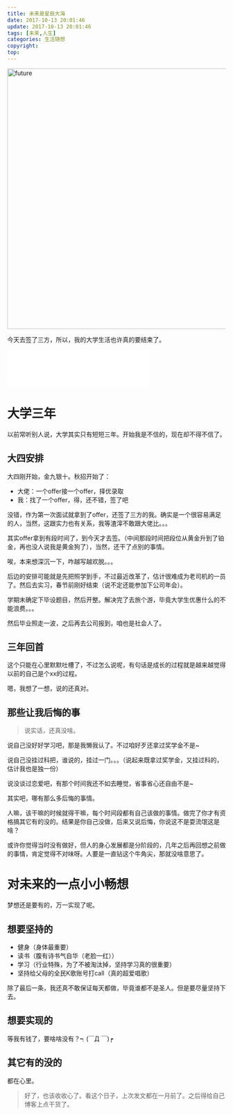 ```yaml
---
title: 未来是星辰大海
date: 2017-10-13 20:01:46
update: 2017-10-13 20:01:46
tags: [未来,人生]
categories: 生活随想
copyright:
top:
---
```


<img src="https://i.loli.net/2019/11/19/VcvrM5ysLo8qFOW.jpg" width = "600" alt="future">

今天去签了三方，所以，我的大学生活也许真的要结束了。

<!-- more -->

<iframe frameborder="no" border="0" marginwidth="0" marginheight="0" width=330 height=86 src="//music.163.com/outchain/player?type=2&id=28366791&auto=1&height=66"></iframe>

# 大学三年 #


以前常听别人说，大学其实只有短短三年。开始我是不信的，现在却不得不信了。

## 大四安排 ##

大四刚开始，金九银十。秋招开始了：

- 大佬：一个offer接一个offer，择优录取
- 我：找了一个offer，得，还不错，签了吧

没错，作为第一次面试就拿到了offer，还签了三方的我。确实是一个很容易满足的人，当然，这跟实力也有关系，我等渣滓不敢跟大佬比。。。

其实offer拿到有段时间了，到今天才去签。（中间那段时间把段位从黄金升到了铂金，再也没人说我是黄金狗了），当然，还干了点别的事情。

唉，本来想深沉一下，咋越写越欢脱。。。

后边的安排可能就是先把照学到手，不过最近改革了，估计很难成为老司机的一员了。然后去实习，春节前刚好结束（说不定还能参加下公司年会）。

学期末确定下毕设题目，然后开整。解决完了去旅个游，毕竟大学生优惠什么的不能浪费。。。

然后毕业照走一波，之后再去公司报到，咱也是社会人了。

## 三年回首 ##

这个只能在心里默默吐槽了，不过怎么说呢，有句话是成长的过程就是越来越觉得以前的自己是个xx的过程。

嗯，我想了一想，说的还真对。



## 那些让我后悔的事 ##

>说实话，还真没啥。

说自己没好好学习吧，那是我懒我认了。不过咱好歹还拿过奖学金不是~

说自己没挂过科把，谁说的，挂过一门。。。（说起来既拿过奖学金，又挂过科的，估计我也是独一份）

说没谈过恋爱吧，有那个时间我还不如去睡觉，省事省心还自由不是~

其实吧，哪有那么多后悔的事情。

人嘛，该干嘛的时候就得干嘛，每个时间段都有自己该做的事情。做完了你才有资格搞其它有的没的。结果是你自己没做，后来又说后悔，你说这不是耍流氓这是啥？

或许你觉得当时没有做好，但人的身心发展都是分阶段的，几年之后再回想之前做的事情，肯定觉得不对味呀。人要是一直钻这个牛角尖，那就没啥意思了。


# 对未来的一点小小畅想 #

梦想还是要有的，万一实现了呢。


## 想要坚持的 ##

- 健身（身体最重要）
- 读书（腹有诗书气自华（老脸一红））
- 学习（行业特殊，为了不被淘汰掉，坚持学习真的很重要）
- 坚持给父母的全民K歌账号打call（真的超爱唱歌）

除了最后一条，我还真不敢保证每天都做，毕竟谁都不是圣人。但是要尽量坚持下去。

## 想要实现的 ##

等我有钱了，要啥啥没有？┑(￣Д ￣)┍

## 其它有的没的 ##

都在心里。


>好了，也该收收心了。看这个日子，上次发文都在一月前了。之后得给自己博客上点干货了。